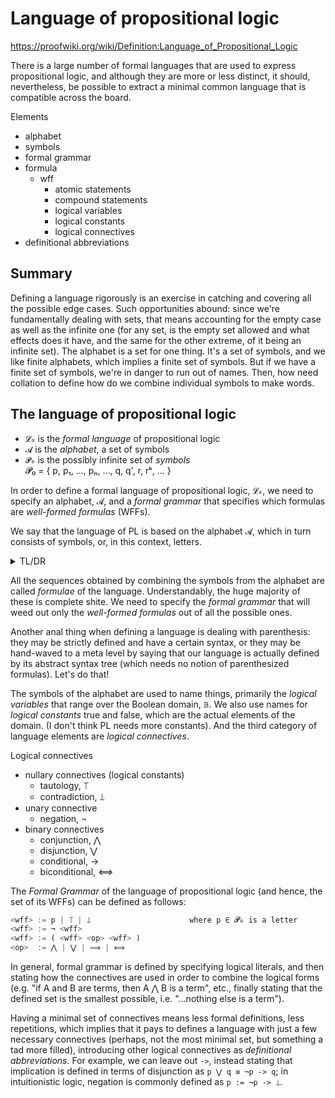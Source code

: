 # Language of propositional logic

https://proofwiki.org/wiki/Definition:Language_of_Propositional_Logic

There is a large number of formal languages that are used to express propositional logic, and although they are more or less distinct, it should, nevertheless, be possible to extract a minimal common language that is compatible across the board.

Elements
- alphabet
- symbols
- formal grammar
- formula
  - wff
    - atomic statements
    - compound statements
    - logical variables
    - logical constants
    - logical connectives
- definitional abbreviations


## Summary

Defining a language rigorously is an exercise in catching and covering all the possible edge cases. Such opportunities abound: since we're fundamentally dealing with sets, that means accounting for the empty case as well as the infinite one (for any set, is the empty set allowed and what effects does it have, and the same for the other extreme, of it being an infinite set). The alphabet is a set for one thing. It's a set of symbols, and we like finite alphabets, which implies a finite set of symbols. But if we have a finite set of symbols, we're in danger to run out of names. Then, how need collation to define how do we combine individual symbols to make words.


## The language of propositional logic

- `𝓛₀` is the *formal language* of propositional logic
- `𝓐` is the *alphabet*, a set of symbols
- `𝓟₀` is the possibly infinite set of *symbols*    
   𝓟₀ = { p, p₁, …, pₙ, …, q, q', r, rᵏ, … }

In order to define a formal language of propositional logic, `𝓛₀`, we need to specify an alphabet, `𝓐`, and a *formal grammar* that specifies which formulas are *well-formed formulas* (WFFs).

We say that the language of PL is based on the alphabet `𝓐`, which in turn consists of symbols, or, in this context, letters.

<details><summary>TL/DR</summary>

Right off the bat, we have a pickle: we'd like to specify an alphabet - and alphabets are usually finite sets - but we don't, and we can't possibly ever know, the number of distinct symbols the formulas in the language are ever going to need.

So, we have to do the dance, and say that the set of symbols is not really the same as the alphabet, but that it is another set `𝓟₀`, quite likely an infinite one. It is composed of all the symbols from the alphabet, however, each "base" symbol also has an infinite number of doppelgangers, thus rendered by decarating them with subscripts, superscripts, prime signs, etc.

We go through these motions to make sure we don't run out of distinct identifiers, mostly for the names of logical variables. We may as well use just a single letter indexed with subscripts pulled from an infinite set like ℕ, e.g. `𝓟₀ = {p₁, p₂, p₃, …, pₙ, …}`. And in everday practice, we shouln't need more than a handful of letters (`p`, `q`, `r`, …).

</details>

All the sequences obtained by combining the symbols from the alphabet are called *formulae* of the language. Understandably, the huge majority of these is complete shite. We need to specify the *formal grammar* that will weed out only the *well-formed formulas* out of all the possible ones.

Another anal thing when defining a language is dealing with parenthesis: they may be strictly defined and have a certain syntax, or they may be hand-waved to a meta level by saying that our language is actually defined by its abstract syntax tree (which needs no notion of parenthesized formulas). Let's do that!

The symbols of the alphabet are used to name things, primarily the *logical variables* that range over the Boolean domain, `𝔹`. We also use names for *logical constants* true and false, which are the actual elements of the domain. (I don't think PL needs more constants). And the third category of language elements are *logical connectives*.


Logical connectives
- nullary connectives (logical constants)
  - tautology,     ⟙
  - contradiction, ⟘
- unary connective
  - negation,      ¬
- binary connectives
  - conjunction,   ⋀
  - disjunction,   ⋁
  - conditional,   ->
  - biconditional, ⟺



The *Formal Grammar* of the language of propositional logic (and hence, the set of its WFFs) can be defined as follows:

```js bnf
<wff> := p | ⟙ | ⟘                      where p ∈ 𝓟₀ is a letter
<wff> := ¬ <wff>
<wff> := ( <wff> <op> <wff> )
<op>  := ⋀ | ⋁ | ⟹ | ⟺
```

In general, formal grammar is defined by specifying logical literals, and then stating how the connectives are used in order to combine the logical forms (e.g. "if A and B are terms, then A ⋀ B is a term", etc., finally stating that the defined set is the smallest possible, i.e. "…nothing else is a term").

Having a minimal set of connectives means less formal definitions, less repetitions, which implies that it pays to defines a language with just a few necessary connectives (perhaps, not the most minimal set, but something a tad more filled), introducing other logical connectives as *definitional abbreviations*. For example, we can leave out `->`, instead stating that implication is defined in terms of disjunction as `p ⋁ q ≡ ¬p -> q`; in intuitionistic logic, negation is commonly defined as `p := ¬p -> ⟘`.

